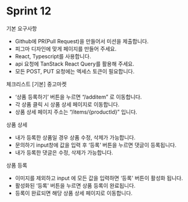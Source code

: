 # Sprint 12

기본 요구사항
- Github에 PR(Pull Request)을 만들어서 미션을 제출합니다.
- 피그마 디자인에 맞게 페이지를 만들어 주세요.
- React, Typescript를 사용합니다.
- api 요청에 TanStack React Query를 활용해 주세요.
- 모든 POST, PUT 요청에는 엑세스 토큰이 필요합니다.

 
체크리스트 [기본]
중고마켓
- ‘상품 등록하기’ 버튼을 누르면 “/additem” 로 이동합니다.
- 각 상품 클릭 시 상품 상세 페이지로 이동합니다.
- 상품 상세 페이지 주소는 “/items/{productId}” 입니다.


상품 상세
- 내가 등록한 상품일 경우 상품 수정, 삭제가 가능합니다.
- 문의하기 input창에 값을 입력 후 ‘등록’ 버튼을 누르면 댓글이 등록됩니다.
- 내가 등록한 댓글은 수정, 삭제가 가능합니다.


상품 등록
- 이미지를 제외하고 input 에 모든 값을 입력하면 ‘등록' 버튼이 활성화 됩니다.
- 활성화된 ‘등록' 버튼을 누르면 상품 등록이 완료됩니다.
- 등록이 완료되면 해당 상품 상세 페이지로 이동합니다.